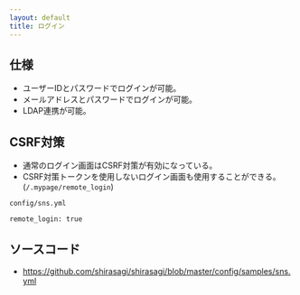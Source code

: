 ```yaml
---
layout: default
title: ログイン
---
```


## 仕様

- ユーザーIDとパスワードでログインが可能。
- メールアドレスとパスワードでログインが可能。
- LDAP連携が可能。

## CSRF対策

- 通常のログイン画面はCSRF対策が有効になっている。
- CSRF対策トークンを使用しないログイン画面も使用することができる。(`/.mypage/remote_login`)

`config/sns.yml`

```
remote_login: true
```

## ソースコード

- https://github.com/shirasagi/shirasagi/blob/master/config/samples/sns.yml
